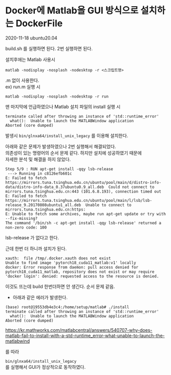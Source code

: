 # Docker에 Matlab을 GUI 방식으로 설치하는 DockerFile

2020-11-18 ubuntu20.04  

build.sh 를 실행하면 된다. 2번 실행하면 된다.   
  
설치후에는 Matlab 사용시  
```
matlab -nodisplay -nosplash -nodesktop -r <스크립트명>
```
.m 없이 사용한다.  
ex) run.m 실행 시  
```
matlab -nodisplay -nosplash -nodesktop -r run
```

맨 마지막에 언급하였으나 Matlab 설치 파일의 install 실행 시 
```
terminate called after throwing an instance of 'std::runtime_error'
  what():  Unable to launch the MATLABWindow application
Aborted (core dumped)
```

발생시 ```bin/glnxa64/install_unix_legacy```    를 이용해 설치한다. 
  
아래와 같은 문제가 발생하였으나 2번 실행해서 해결되었다.   
의존성이 있는 명령어의 순서 문제 같다. 하지만 설치에 성공하였기 때문에   
자세한 분석 및 해결을 하지 않았다.   


```
Step 5/9 : RUN apt-get install -qqy lsb-release
 ---> Running in c8126efb601c
E: Failed to fetch https://mirrors.tuna.tsinghua.edu.cn/ubuntu/pool/main/d/distro-info-data/distro-info-data_0.37ubuntu0.9_all.deb  Could not connect to mirrors.tuna.tsinghua.edu.cn:443 (101.6.8.193), connection timed out
E: Failed to fetch https://mirrors.tuna.tsinghua.edu.cn/ubuntu/pool/main/l/lsb/lsb-release_9.20170808ubuntu1_all.deb  Unable to connect to mirrors.tuna.tsinghua.edu.cn:https:
E: Unable to fetch some archives, maybe run apt-get update or try with --fix-missing?
The command '/bin/sh -c apt-get install -qqy lsb-release' returned a non-zero code: 100
```

lsb-release 가 없다고 한다. 

근데 한번 더 하니까 설치가 된다.

```
xauth:  file /tmp/.docker.xauth does not exist
Unable to find image 'pytorch18_cuda11_matlab:v1' locally
docker: Error response from daemon: pull access denied for pytorch18_cuda11_matlab, repository does not exist or may require 'docker login': denied: requested access to the resource is denied.
```
이것도 뜨는데 build 한번더하면 안 생긴다. 순서 문제 같음.


+ 아래과 같은 에러가 발생한다. 

```
(base) root@19553db4e3c4:/home/setup/matlab# ./install 
terminate called after throwing an instance of 'std::runtime_error'
  what():  Unable to launch the MATLABWindow application
Aborted (core dumped)
```

https://kr.mathworks.com/matlabcentral/answers/540707-why-does-matlab-fail-to-install-with-a-std-runtime_error-what-unable-to-launch-the-matlabwind

를 따라  
  
```bin/glnxa64/install_unix_legacy```   
를 실행해서 GUI가 정상적으로 동작하였다. 
